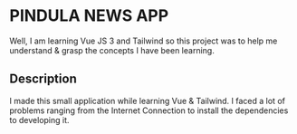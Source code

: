 # PINDULA NEWS APP

Well, I am learning Vue JS 3 and Tailwind so this project was to help me understand & grasp the concepts I have been learning.

## Description

I made this small application while learning Vue & Tailwind. I faced a lot of problems ranging from the Internet Connection to install the dependencies to developing it. 